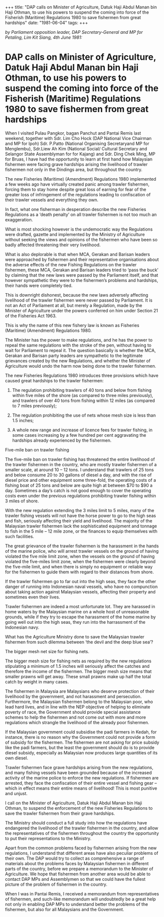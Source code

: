 +++ 
title: "DAP calls on Minister of Agriculture, Datuk Haji Abdul Manan bin Haji Othman, to use his powers to suspend the coming into force of the Fisherish (Maritime) Regulations 1980 to save fishermen from great hardships"
date: "1981-06-04"
tags:
+++

_by Parliament opposition leader, DAP Secretary-General and MP for Petaling, Lim Kit Siang, 4th June 1981:_

# DAP calls on Minister of Agriculture, Datuk Haji Abdul Manan bin Haji Othman, to use his powers to suspend the coming into force of the Fisherish (Maritime) Regulations 1980 to save fishermen from great hardships

When I visited Pulau Pangkor, bagan Panchut and Pantai Remis last weekend, together with Sdr. Lim Cho Hock (DAP National Vice Chairman and MP for Ipoh) Sdr. P.Patto (National Organising Secretaryand MP for Menglembu), Sdr.Liew Ah Kim (National Social/ Cultural Secretary and Selangor State Assemblyman for for Kajang) and Sdr. Ding Chek Ming, MP for Bruas, I have had the opportunity to learn at first hand how Malaysian fishermen were facing grave hardships arising the livelihood of trawler fishermen not only in the Dindings area, but throughout the country.</u>

The new Fisheries (Maritime) (Amendment) Regulations 1980 implemented a few weeks ago have virtually created panic among trawler fishermen, forcing them to stay home despite great loss of earning for fear of the greater loss of infringement of the regulations leading to confiscation of their trawler vessels and everything they own.

In fact, what one fisherman in desperation describe the new Fisheries Regulations as a ‘death penalty’ on all trawler fishermen is not too much an exaggeration.

What is most shocking however is the undemocratic way the Regulations were drafted, gazette and implemented by the Ministry of Agriculture without seeking the views and opinions of the fishermen who have been so badly affected threatening their very livelihood.

What is also deplorable is that when MCA, Gerakan and Barisan leaders were approached by fishermen and their representative organisations about the adverse effects of the new Fishing Regulations on the trawler fishermen, these MCA, Gerakan and Barisan leaders tried to ‘pass the buck’ by claiming that the new laws were passed by the Parliament itself, and that however sympathetic they were to the fishermen’s problems and hardships, their hands were completely tied.

This is downright dishonest, because the new laws adversely affecting livelihood of the trawler fishermen were never passed by Parliament. It is not an Act of Parliament at all, but merely a Regulation, made by the Minister of Agriculture under the powers conferred on him under Section 21 of the Fisheries Act 1963.

This is why the name of this new fishery law is known as Fisheries (Maritime) (Amendment) Regulations 1980.

The Minister has the power to make regulations, and he has the power to repeal the same regulations with the stroke of the pen, without having to wait for Parliament to repeal it. The question basically is whether the MCA, Gerakan and Barisan party leaders are sympathetic to the legitimate grievances created by the new Regulations, and whether the Minister of Agriculture would undo the harm now being done to the trawler fishermen.

The new Fisheries Regulations 1980 introduces three provisions which have caused great hardships to the trawler fishermen:

1. The regulation prohibiting trawlers of 40 tons and below from fishing within five miles of the shore (as compared to three miles previously), and trawlers of over 40 tons from fishing within 12 miles (as compared to 7 miles previously);

2. The regulation prohibiting the use of nets whose mesh size is less than 1.5 inches;

3. A whole new range and increase of licence fees for trawler fishing, in some cases increasing by a few hundred per cent aggravating the hardships already experienced by the fishermen.

Five-mile ban on trawler fishing

The five-mile ban on trawler fishing has threatened the entire livelihood of the trawler fishermen in the country, who are mostly trawler fishermen of a smaller scale, at around 10 – 12 tons. I understand that trawlers of 25 tons and below consume 20 to 30 gallons of diesel a day, and with the rise of diesel price and other equipment some three-fold, the operating costs of a fishing boat of 25 tons and below are quite high at between $70 to $90 a day. Sometimes a day’s catch is not good enough to cover the operating costs even under the previous regulations prohibiting trawler fishing within 3 miles of shore.

With the new regulation extending the 3 miles limit to 5 miles, many of the trawler fishing vessels will not have the horse power to go to the high seas and fish, seriously affecting their yield and livelihood. The majority of the Malaysian trawler fishermen lack the sophisticated equipment and tonnage to fish in the 5 mile – 12 mile zone, or the finances to equip themselves with such facilities.

The great grievance of the trawler fishermen is the harassment in the hands of the marine police, who will arrest trawler vessels on the ground of having violated the five mile limit zone, when the vessels on the ground of having violated the five-miles limit zone, when the fishermen were clearly beyond the five-mile limit, and when there is simply no equipment or reliable way for the fishermen to guide them with regard to their distances from shore.

If the trawler fishermen go to far out into the high seas, they face the other danger of running into Indonesian naval vessels, who have no compunction about taking action against Malaysian vessels, affecting their property and sometimes even their lives.

Trawler fishermen are indeed a most unfortunate lot. They are harassed in home waters by the Malaysian marine on a whole host of unreasonable grounds, while if they try to escape the harassment of the home marine by going well out into the high seas, they run into the harrassment of the Indonesian navy.

What has the Agriculture Ministry done to save the Malaysian trawler fishermen from such dilemma between ‘the devil and the deep blue sea’?

The bigger mesh net size for fishing nets.

The bigger mesh size for fishing nets as required by the new regulations stipulating a minimum of 1.5 inches will seriously affect the catches and therefore the income of the fishermen. The bigger mesh size means that smaller prawns will get away. These small prawns make up half the total catch by weight in many cases.

The fishermen in Malaysia are Malaysians who deserve protection of their livelihood by the government, and not harassment and persecution. Furthermore, the Malaysian fishermen belong to the Malaysian poor, who lead hard lives, and in line with the NEP objective of helping to eliminate poverty of race, the Government should provide special assistance schemes to help the fishermen and not come out with more and more regulations which strangle the livelihood of the already poor fishermen.

If the Malaysian government could subsidise the padi farmers in Kedah, for instance, there is no reason why the Government could not provide a form of subsidy for the fishermen. The fishermen are not asking for price subsidy like the padi farmers, but the least the government should do is to provide diesel subsidy, especially as Malaysian now produces large quantities of its own diesel.

Trawler fishermen face grave hardships arising from the new regulations, and many fishing vessels have been grounded because of the increased activity of the marine police to enforce the new regulations. If fishermen are arrested, they face the confiscation of their entire vessel and fishing gear – which in effect means their entire means of livelihood! This is most punitive and unjust.

I call on the Minister of Agriculture, Datuk Haji Abdul Manan bin Haji Othman, to suspend the enforcement of the new Fisheries Regulations to save the trawler fishermen from their grave hardships.

The Ministry should conduct a full study into how the regulations have endangered the livelihood of the trawler fishermen in the country, and allow the representatives of the fishermen throughout the country the opportunity to put their representations to the Ministry.

Apart from the common problems faced by fishermen arising from the new regulations, I understand that different areas have also peculiar problems of their own. The DAP would try to collect as comprehensive a range of materials about the problems faces by Malaysian fishermen in different parts of the country, before we prepare a memorandum to the Minister of Agriculture. We hope that fishermen from another area would be able to contact DAP MPs and Assemblymen so that we could have the fullest picture of the problem of fishermen in the country.

When I was in Pantai Remis, I received a memorandum from representatives of fishermen, and such-like memorandum will undoubtedly be a great help not only in enabling DAP MPs to understand better the problems of the fishermen, but also for all Malaysians and the Government.
 
